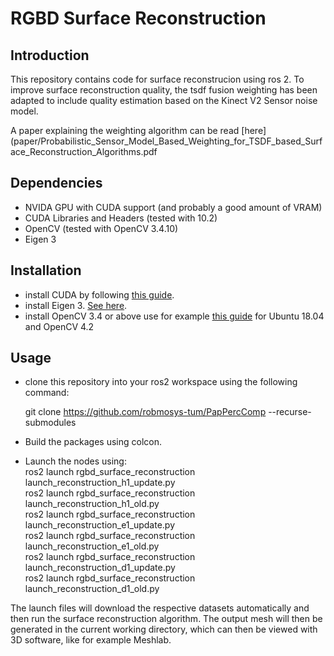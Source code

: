 # RGBD Surface Reconstruction

## Introduction

This repository contains code for surface reconstrucion using ros 2. To improve surface reconstruction quality, the tsdf fusion weighting has been adapted to include quality estimation based on the Kinect V2 Sensor noise model.

A paper explaining the weighting algorithm can be read [here](paper/Probabilistic_Sensor_Model_Based_Weighting_for_TSDF_based_Surface_Reconstruction_Algorithms.pdf

## Dependencies

* NVIDA GPU with CUDA support (and probably a good amount of VRAM)
* CUDA Libraries and Headers (tested with 10.2)
* OpenCV (tested with OpenCV 3.4.10)
* Eigen 3

## Installation 

* install CUDA by following [this guide](https://docs.nvidia.com/cuda/cuda-installation-guide-linux/index.html).
* install Eigen 3. [See here](https://eigen.tuxfamily.org/dox/GettingStarted.html).
* install OpenCV 3.4 or above use for example [this guide](https://gist.github.com/raulqf/f42c718a658cddc16f9df07ecc627be7) for Ubuntu 18.04 and OpenCV 4.2

## Usage

* clone this repository into your ros2 workspace using the following command:

    git clone https://github.com/robmosys-tum/PapPercComp --recurse-submodules 


* Build the packages using colcon.
* Launch the nodes using:\
    ros2 launch rgbd_surface_reconstruction launch_reconstruction_h1_update.py \
    ros2 launch rgbd_surface_reconstruction launch_reconstruction_h1_old.py \
    ros2 launch rgbd_surface_reconstruction launch_reconstruction_e1_update.py \
    ros2 launch rgbd_surface_reconstruction launch_reconstruction_e1_old.py \
    ros2 launch rgbd_surface_reconstruction launch_reconstruction_d1_update.py \
    ros2 launch rgbd_surface_reconstruction launch_reconstruction_d1_old.py

The launch files will download the respective datasets automatically and then run the surface reconstruction algorithm. The output mesh will then be generated in the current working directory, which can then be viewed with 3D software, like for example Meshlab.